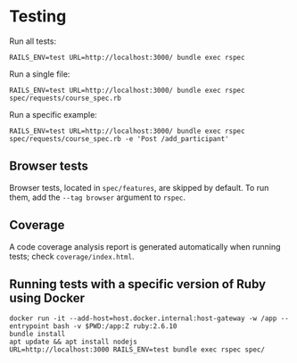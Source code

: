 # Testing

Run all tests:

```
RAILS_ENV=test URL=http://localhost:3000/ bundle exec rspec
```

Run a single file:

```
RAILS_ENV=test URL=http://localhost:3000/ bundle exec rspec spec/requests/course_spec.rb
```

Run a specific example:

```
RAILS_ENV=test URL=http://localhost:3000/ bundle exec rspec spec/requests/course_spec.rb -e 'Post /add_participant'
```

## Browser tests

Browser tests, located in `spec/features`, are skipped by default. To run them, add the `--tag browser` argument to `rspec`.

## Coverage

A code coverage analysis report is generated automatically when running tests; check `coverage/index.html`.

## Running tests with a specific version of Ruby using Docker

```
docker run -it --add-host=host.docker.internal:host-gateway -w /app --entrypoint bash -v $PWD:/app:Z ruby:2.6.10
bundle install
apt update && apt install nodejs
URL=http://localhost:3000 RAILS_ENV=test bundle exec rspec spec/
```
